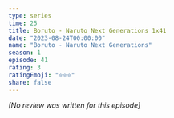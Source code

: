 ```yaml
---
type: series
time: 25
title: Boruto - Naruto Next Generations 1x41
date: "2023-08-24T00:00:00"
name: "Boruto - Naruto Next Generations"
season: 1
episode: 41
rating: 3
ratingEmoji: "⭐️⭐️⭐️"
share: false
---
```


_[No review was written for this episode]_
